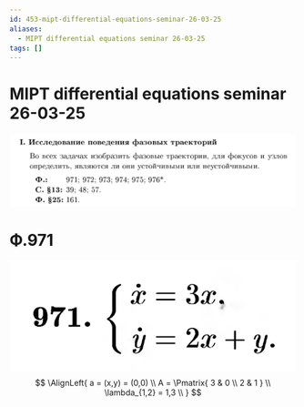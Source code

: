 ```yaml
---
id: 453-mipt-differential-equations-seminar-26-03-25
aliases:
  - MIPT differential equations seminar 26-03-25
tags: []
---
```


# MIPT differential equations seminar 26-03-25

![26-03-25_15-42-27_543_26-03-25_15-42-27_095.png](assets/imgs/26-03-25_15-42-27_543_26-03-25_15-42-27_095.png)

# Ф.971

![26-03-25_15-41-19_924_26-03-25_15-41-19_871.png](assets/imgs/26-03-25_15-41-19_924_26-03-25_15-41-19_871.png)
$$
\AlignLeft{
a = (x,y) = (0,0) \\
A = \Pmatrix{
3 & 0 \\
2 & 1
} \\
\lambda_{1,2} = 1,3 \\
}
$$
